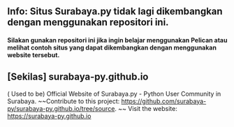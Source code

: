 ## Info: Situs Surabaya.py tidak lagi dikembangkan dengan menggunakan repositori ini.
#### Silakan gunakan repositori ini jika ingin belajar menggunakan Pelican atau melihat contoh situs yang dapat dikembangkan dengan menggunakan website tersebut.

## [Sekilas] surabaya-py.github.io
( Used to be) Official Website of Surabaya.py - Python User Community in Surabaya. 
~~Contribute to this project: https://github.com/surabaya-py/surabaya-py.github.io/tree/source. ~~
Visit the website: https://surabaya-py.github.io
